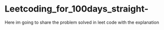 # Leetcoding_for_100days_straight-
Here im going to share the problem solved in leet code with the explanation 
